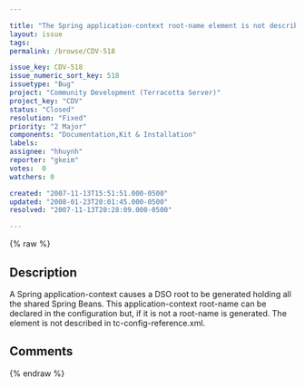 ```yaml
---

title: "The Spring application-context root-name element is not described in the tc-config-reference.xml"
layout: issue
tags: 
permalink: /browse/CDV-518

issue_key: CDV-518
issue_numeric_sort_key: 518
issuetype: "Bug"
project: "Community Development (Terracotta Server)"
project_key: "CDV"
status: "Closed"
resolution: "Fixed"
priority: "2 Major"
components: "Documentation,Kit & Installation"
labels: 
assignee: "hhuynh"
reporter: "gkeim"
votes:  0
watchers: 0

created: "2007-11-13T15:51:51.000-0500"
updated: "2008-01-23T20:01:45.000-0500"
resolved: "2007-11-13T20:28:09.000-0500"

---
```




{% raw %}



## Description

<div markdown="1" class="description">

A Spring application-context causes a DSO root to be generated holding all the shared Spring Beans.  This application-context root-name can be declared in the configuration but, if it is not a root-name is generated.  The <application-context> <root-name> element is not described in tc-config-reference.xml.


</div>

## Comments



{% endraw %}
